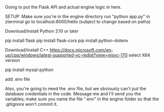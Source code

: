 Going to put the Flask API and actual engine logic in here.

SETUP:
Make sure you're in the engine directory
run "python app.py" in zterminal
go to localhost:8000/hello (subject to change based on paths)

Download/install Python 3.10 or later

pip install flask
pip install flask-cors
pip install python-dotenv

Download/install C++
https://docs.microsoft.com/en-us/cpp/windows/latest-supported-vc-redist?view=msvc-170
select X64 version

pip install mysql-python

add .env file


Also, you're going to need the .env file, but we obviously can't put the database credentials in the code. Message me and I'll send you the variables; make sure you name the file ".env" in the engine folder so that the .gitignore won't commit it.